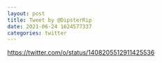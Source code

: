 ```yaml
--- 
layout: post 
title: Tweet by @DipsterRip 
date: 2021-06-24 1624577337 
categories: twitter 
--- 
```

https://twitter.com/o/status/1408205512911425536